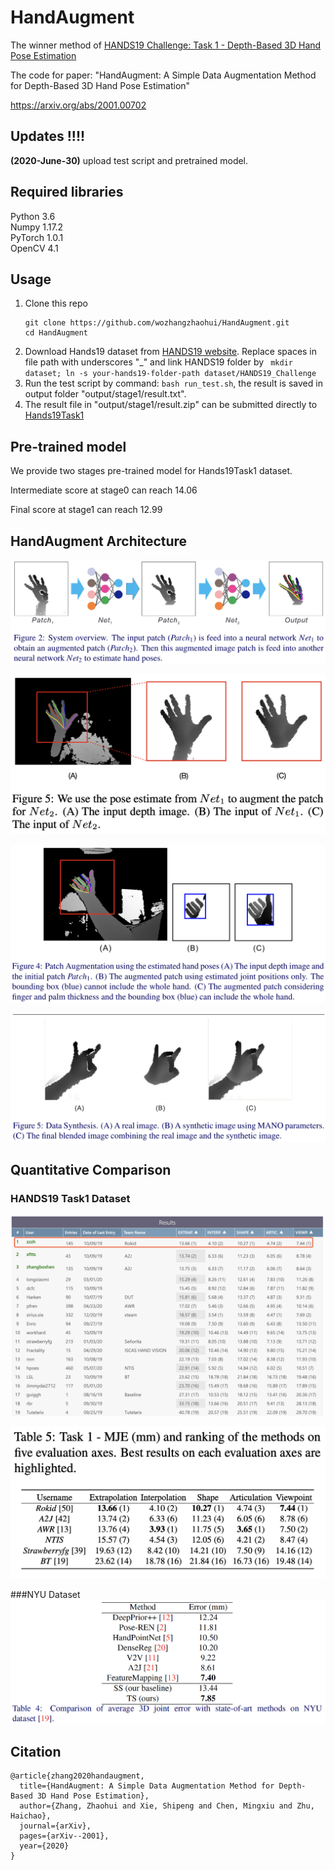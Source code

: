 # HandAugment
The winner method of [HANDS19 Challenge: Task 1 - Depth-Based 3D Hand Pose Estimation](https://sites.google.com/view/hands2019/challenge#h.p_Y9eLuCuXYN7U)

The code for paper: "HandAugment: A Simple Data Augmentation Method for Depth-Based 3D Hand Pose Estimation"

https://arxiv.org/abs/2001.00702


## Updates !!!!

**(2020-June-30)** upload test script and pretrained model.

## Required libraries

Python 3.6  
Numpy 1.17.2  
PyTorch 1.0.1  
OpenCV 4.1


## Usage
1. Clone this repo
    ```
    git clone https://github.com/wozhangzhaohui/HandAugment.git
    cd HandAugment
    ```
2. Download Hands19 dataset from [HANDS19 website](https://sites.google.com/view/hands2019/challenge).
Replace spaces in file path with underscores "_"
and link HANDS19 folder by ``` mkdir dataset; ln -s your-hands19-folder-path dataset/HANDS19_Challenge```
3. Run the test script by command: ```bash run_test.sh```, the result is saved in output folder "output/stage1/result.txt".
4. The result file in "output/stage1/result.zip" can be submitted directly to [Hands19Task1](https://competitions.codalab.org/competitions/20913)


## Pre-trained model
We provide two stages pre-trained model for Hands19Task1 dataset.

Intermediate score at stage0 can reach 14.06

Final score at stage1 can reach 12.99


## HandAugment Architecture
![system_overview](resources/system_overview.png)

![augmented_patch1](resources/augmented_patch1.png)

![augmented_patch](resources/augmented_patch.png)

![data_synthesis](resources/data_synthesis.png)


## Quantitative Comparison
### HANDS19 Task1 Dataset
![hands19_result1](resources/hands19_result1.png)

![hands19_result](resources/hands19_result.png)

###NYU Dataset
![nyu_result](resources/nyu_result.png)


## Citation
```
@article{zhang2020handaugment,
  title={HandAugment: A Simple Data Augmentation Method for Depth-Based 3D Hand Pose Estimation},
  author={Zhang, Zhaohui and Xie, Shipeng and Chen, Mingxiu and Zhu, Haichao},
  journal={arXiv},
  pages={arXiv--2001},
  year={2020}
}
```
